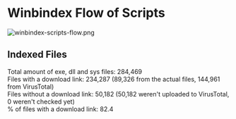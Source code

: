 # Winbindex Flow of Scripts

![winbindex-scripts-flow.png](winbindex-scripts-flow.png)

## Indexed Files

<!--FileStats-->
Total amount of exe, dll and sys files: 284,469  
Files with a download link: 234,287 (89,326 from the actual files, 144,961 from VirusTotal)  
Files without a download link: 50,182 (50,182 weren't uploaded to VirusTotal, 0 weren't checked yet)  
% of files with a download link: 82.4  
<!--/FileStats-->

